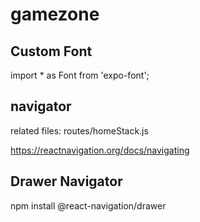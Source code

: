 # gamezone

## Custom Font

import \* as Font from 'expo-font';

## navigator

related files:
routes/homeStack.js

https://reactnavigation.org/docs/navigating

## Drawer Navigator

npm install @react-navigation/drawer

